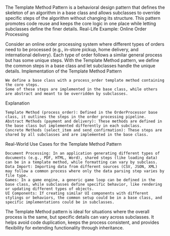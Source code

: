 
The Template Method Pattern is a behavioral design pattern that defines the skeleton of an algorithm in a base class and allows subclasses to override specific steps of the algorithm without changing its structure. This pattern promotes code reuse and keeps the core logic in one place while letting subclasses define the finer details.
Real-Life Example: Online Order Processing

Consider an online order processing system where different types of orders need to be processed (e.g., in-store pickup, home delivery, and international delivery). Each type of order follows a similar general process but has some unique steps. With the Template Method pattern, we define the common steps in a base class and let subclasses handle the unique details.
Implementation of the Template Method Pattern

    We define a base class with a process_order template method containing the core steps.
    Some of these steps are implemented in the base class, while others are abstract and meant to be overridden by subclasses.

Explanation

    Template Method (process_order): Defined in the OrderProcessor base class, it outlines the steps in the order processing pipeline.
    Abstract Methods (payment and delivery): These methods are defined in the base class but implemented differently in each subclass.
    Concrete Methods (select_item and send_confirmation): These steps are shared by all subclasses and are implemented in the base class.

Real-World Use Cases for the Template Method Pattern

    Document Processing: In an application generating different types of documents (e.g., PDF, HTML, Word), shared steps (like loading data) can be in a template method, while formatting can vary by subclass.
    Data Import: Importing data from different sources (CSV, JSON, XML) may follow a common process where only the data parsing step varies by file type.
    Games: In a game engine, a generic game loop can be defined in the base class, while subclasses define specific behavior, like rendering or updating different types of objects.
    UI Components: If creating similar UI components with different stylings or behaviors, the common setup could be in a base class, and specific implementations could be in subclasses.

The Template Method pattern is ideal for situations where the overall process is the same, but specific details can vary across subclasses. It helps avoid code duplication, keeps the process consistent, and provides flexibility for extending functionality through inheritance.